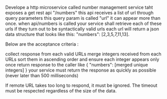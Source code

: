 Develope a http microservice called number management service taht exposes a get rest api "/numbers" this api receives a list of url through query parameters this query param is called "url" it can appear more than once. when api/numbers is called your service shall retrieve each of these urls if they turn out to be syntactically valid urls each url will return a json data structure that looks like this: "numbers": [2,3,5,7,11,13].

Below are the acceptance criteria :

collect response from each valid URLs
merge integers received from each URLs
sort them in ascending order and ensure each integer appears only once
return response to the caller like
{
    "numbers": [merged unique integers]
}
your service must return the response as quickly as possible (never later than 500 milliseconds)

If remote URL takes too long to respond, it must be ignored. The timeout must be respected regardless of the size of the data.
